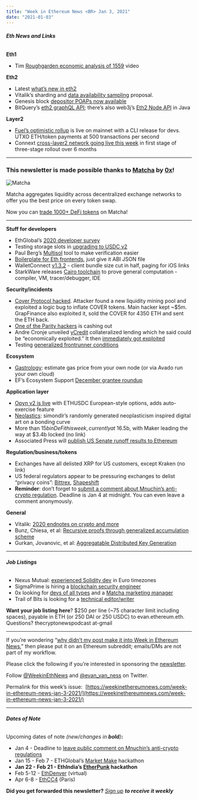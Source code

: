 ```yaml
---
title: "Week in Ethereum News <BR> Jan 3, 2021"
date: "2021-01-03"
---
```


###### **Eth News and Links**

**Eth1**

- Tim [Roughgarden economic analysis of 1559](https://www.youtube.com/watch?v=ndNyx-Oj9Wk&feature=youtu.be) video

**Eth2**

- Latest [what’s new in eth2](https://hackmd.io/@benjaminion/eth2_news/https%3A%2F%2Fhackmd.io%2F%40benjaminion%2Fwnie2_201230)
- Vitalik’s sharding and [data availability sampling](https://hackmd.io/@HWeNw8hNRimMm2m2GH56Cw/sharding_proposal) proposal.
- Genesis block [depositor POAPs now available](https://poap.delivery/eth2-genesis)
- BitQuery’s [eth2 graphQL API](https://twitter.com/Bitquery_io/status/1344347446587973632); there’s also web3j’s [Eth2 Node API](https://blog.web3labs.com/announcing-web3j-eth2-beacon-node-api-client) in Java

**Layer2**

- [Fuel’s optimistic rollup](https://twitter.com/fuellabs_/status/1344707195250896899) is live on mainnet with a CLI release for devs. UTXO ETH/token payments at 500 transactions per second
- Connext [cross-layer2 network going live this week](https://medium.com/connext/audit-results-launch-plan-961411801388) in first stage of three-stage rollout over 6 months

* * *

### **This newsletter is made possible thanks to [Matcha](https://matcha.xyz/?id=wien) by [0x](https://0x.org/)!**

![Matcha](https://weekinethereumnews.com/wp-content/uploads/2020/06/matcha-avatar.png)

Matcha aggregates liquidity across decentralized exchange networks to offer you the best price on every token swap. 

Now you can [trade 1000+ DeFi tokens](https://matcha.xyz/?id=wien) on Matcha!

* * *

**Stuff for developers**

- EthGlobal’s [2020 developer survey](https://medium.com/ethglobal/ethglobal-developer-survey-report-2020-f7bf4f7cf821)
- Testing storage slots in [upgrading to USDC v2](https://blog.coinbase.com/usdc-v2-upgrading-a-multi-billion-dollar-erc-20-token-b57cd9437096)
- Paul Berg’s [Multisol](https://github.com/paulrberg/multisol) tool to make verification easier
- [Boilerplate for Eth frontends](https://github.com/adrianmcli/dapp-boilerplate), just give it ABI JSON file
- WalletConnect [v1.3.2](https://github.com/WalletConnect/walletconnect-monorepo/releases/tag/1.3.2) - client bundle size cut in half, paging for iOS links
- StarkWare releases [Cairo toolchain](https://medium.com/starkware/cairo-welcome-on-board-1cf3487554f) to prove general computation - compiler, VM, tracer/debugger, IDE

**Security/incidents**

- [Cover Protocol hacked](https://mudit.blog/cover-protocol-hack-analysis-tokens-minted-exploit/). Attacker found a new liquidity mining pool and exploited a logic bug to inflate COVER tokens. Main hacker kept ~$5m. GrapFinance also exploited it, sold the COVER for 4350 ETH and sent the ETH back.
- [One of the Parity hackers](https://etherscan.io/address/0x4de76b3dfd38292ba71cf2465ca3a1d526dcb567) is cashing out
- Andre Cronje unveiled [yCredit](https://andrecronje.medium.com/tokenized-yield-credit-via-ycredit-48330f312d2) collateralized lending which he said could be “economically exploited.” It then [immediately got exploited](https://blocksecteam.medium.com/deposit-less-get-more-ycredit-attack-details-f589f71674c3)
- Testing [generalized frontrunner conditions](https://medium.com/zengo/ethology-a-safari-tour-in-ethereums-dark-forest-677566d7c575)

**Ecosystem**

- [Gastrology](http://gastrology.eth.link/): estimate gas price from your own node (or via Avado run your own cloud)
- EF’s Ecosystem Support [December grantee roundup](https://blog.ethereum.org/2020/12/29/esp-grantee-december-20/)

**Application layer**

- [Opyn v2 is live](https://medium.com/opyn/opyn-v2-is-live-11347240b46e) with ETHUSDC European-style options, adds auto-exercise feature
- [Neolastics](https://blog.simondlr.com/posts/neolastics): simondlr’s randomly generated neoplasticism inspired digital art on a bonding curve
- More than $15b in DeFi this week, currently at ~$16.5b, with Maker leading the way at $3.4b locked (no link)
- Associated Press will [publish US Senate runoff results to Ethereum](https://etherscan.io/address/0x3e961f9a77146f6230709d767d60025f1ed3bfef#code)

**Regulation/business/tokens**

- Exchanges have all delisted XRP for US customers, except Kraken (no link)
- US federal regulators appear to be pressuring exchanges to delist “privacy coins”: [Bittrex](https://bittrex.zendesk.com/hc/en-us/articles/360054393492-Pending-Market-Removals-01-15-21), [Shapeshift](https://www.coindesk.com/shapeshift-delists-privacy-coin-zcash-over-regulatory-concerns)
- **Reminder**: don’t forget to [submit a comment about Mnuchin’s anti-crypto regulation](https://www.regulations.gov/comment?D=FINCEN_FRDOC_0001-0121). Deadline is Jan 4 at midnight. You can even leave a comment anonymously.

**General**

- Vitalik: [2020 endnotes on crypto and more](https://vitalik.ca/general/2020/12/28/endnotes.html)
- Bunz, Chiesa, et al: [Recursive proofs through generalized accumulation scheme](https://eprint.iacr.org/2020/1618)
- Gurkan, Jovanovic, et al: [Aggregatable Distributed Key Generation](https://eprint.iacr.org/2021/005)

* * *

###### **Job Listings**

- Nexus Mutual: [experienced Solidity dev](https://angel.co/company/nexus-mutual-1/jobs/967538-smart-contract-engineer) in Euro timezones
- SigmaPrime is hiring a [blockchain security engineer](https://blog.sigmaprime.io/blockchain-security-engineer.html)
- 0x looking for [devs of all types](https://0x.org/about/jobs) and a [Matcha marketing manager](https://boards.greenhouse.io/0x/jobs/4923909002)
- Trail of Bits is looking for a [technical editor/writer](https://jobs.lever.co/trailofbits/8bf936ff-b86c-462e-80b2-4d58004bc68d)

**Want your job listing here**? $250 per line (~75 character limit including spaces), payable in ETH (or 250 DAI or 250 USDC) to evan.ethereum.eth. Questions? thecryptonewspodcast at-gmail

* * *

If you’re wondering “[why didn’t my post make it into Week in Ethereum News](https://www.evanvanness.com/post/179914035841/why-didnt-my-post-make-the-newsletter),” then please put it on an Ethereum subreddit; emails/DMs are not part of my workflow.

Please click the following if you’re interested in sponsoring the [newsletter](https://www.evanvanness.com/post/625741875743227904/evan-is-live-on-balancer).

Follow [@WeekinEthNews](https://twitter.com/WeekInEthNews) and [@evan\_van\_ness](https://twitter.com/evan_van_ness) on Twitter.

Permalink for this week’s issue:  [https://weekinethereumnews.com/week-in-ethereum-news-jan-3-2021/](https://weekinethereumnews.com/week-in-ethereum-news-jan-3-2021/)

* * *

###### **Dates of Note**

Upcoming dates of note _(_new/changes in **bold**_)_**:**

- Jan 4 - Deadline to [leave public comment on Mnuchin’s anti-crypto regulations](https://www.regulations.gov/comment?D=FINCEN_FRDOC_0001-0121)
- Jan 15 - Feb 7 - ETHGlobal’s [Market Make](https://marketmake.ethglobal.co/) hackathon
- **Jan 22 - Feb 21 - EthIndia’s [EtherPunk](https://etherpunk.devfolio.co/) hackathon**
- Feb 5-12 - [EthDenver](https://www.ethdenver.com/) (virtual)
- Apr 6-8 - [EthCC4](https://ethcc.io/) (Paris)

**Did you get forwarded this newsletter?** _[Sign up](https://weekinethereum.substack.com/subscribe#about) **to receive it weekly**_
